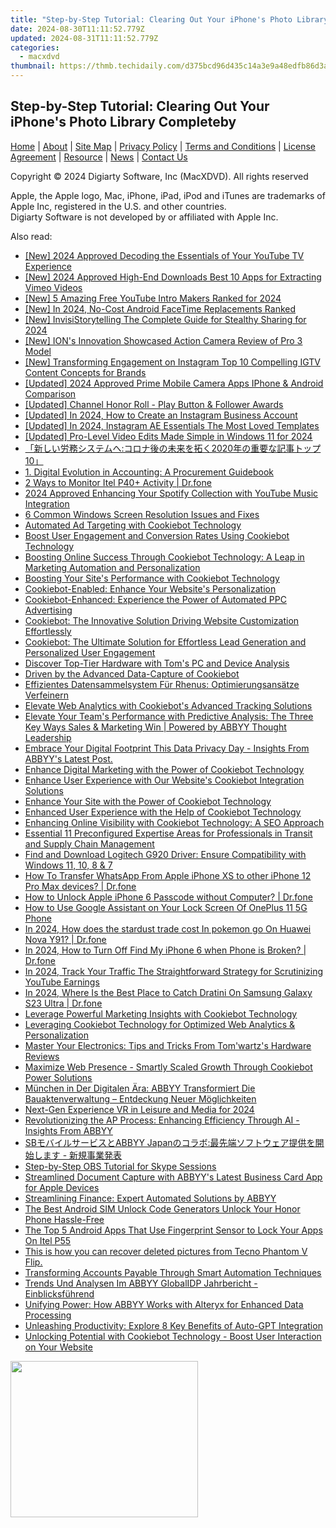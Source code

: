 ```yaml
---
title: "Step-by-Step Tutorial: Clearing Out Your iPhone's Photo Library Completeby"
date: 2024-08-30T11:11:52.779Z
updated: 2024-08-31T11:11:52.779Z
categories:
  - macxdvd
thumbnail: https://thmb.techidaily.com/d375bcd96d435c14a3e9a48edfb86d3a2995018c383247bac69b40f31de6e4df.jpg
---
```


## Step-by-Step Tutorial: Clearing Out Your iPhone's Photo Library Completeby

[Home](https://tools.techidaily.com/macxdvd/products/) | [About](https://tools.techidaily.com/macxdvd/products/) | [Site Map](https://tools.techidaily.com/macxdvd/products/) | [Privacy Policy](https://tools.techidaily.com/macxdvd/products/) | [Terms and Conditions](https://tools.techidaily.com/macxdvd/products/) | [License Agreement](https://tools.techidaily.com/macxdvd/products/) | [Resource](https://tools.techidaily.com/macxdvd/products/) | [News](https://tools.techidaily.com/macxdvd/products/) | [Contact Us](https://tools.techidaily.com/macxdvd/products/)

Copyright © 2024 Digiarty Software, Inc (MacXDVD). All rights reserved

Apple, the Apple logo, Mac, iPhone, iPad, iPod and iTunes are trademarks of Apple Inc, registered in the U.S. and other countries.  
Digiarty Software is not developed by or affiliated with Apple Inc.

<ins class="adsbygoogle"
     style="display:block"
     data-ad-format="autorelaxed"
     data-ad-client="ca-pub-7571918770474297"
     data-ad-slot="1223367746"></ins>



<ins class="adsbygoogle"
     style="display:block"
     data-ad-client="ca-pub-7571918770474297"
     data-ad-slot="8358498916"
     data-ad-format="auto"
     data-full-width-responsive="true"></ins>

<span class="atpl-alsoreadstyle">Also read:</span>
<div><ul>
<li><a href="https://youtube-web.techidaily.com/024-approved-decoding-the-essentials-of-your-youtube-tv-experience/"><u>[New] 2024 Approved  Decoding the Essentials of Your YouTube TV Experience</u></a></li>
<li><a href="https://vimeo-videos.techidaily.com/new-2024-approved-high-end-downloads-best-10-apps-for-extracting-vimeo-videos/"><u>[New] 2024 Approved  High-End Downloads  Best 10 Apps for Extracting Vimeo Videos</u></a></li>
<li><a href="https://youtube-webster.techidaily.com/-amazing-free-youtube-intro-makers-ranked-for-2024/"><u>[New] 5 Amazing Free YouTube Intro Makers Ranked for 2024</u></a></li>
<li><a href="https://screen-capture.techidaily.com/new-in-2024-no-cost-android-facetime-replacements-ranked/"><u>[New] In 2024, No-Cost Android FaceTime Replacements Ranked</u></a></li>
<li><a href="https://snapchat-videos.techidaily.com/new-invisistorytelling-the-complete-guide-for-stealthy-sharing-for-2024/"><u>[New] InvisiStorytelling  The Complete Guide for Stealthy Sharing for 2024</u></a></li>
<li><a href="https://extra-skills.techidaily.com/new-ions-innovation-showcased-action-camera-review-of-pro-3-model/"><u>[New] ION's Innovation Showcased  Action Camera Review of Pro 3 Model</u></a></li>
<li><a href="https://instagram-videos.techidaily.com/new-transforming-engagement-on-instagram-top-10-compelling-igtv-content-concepts-for-brands/"><u>[New] Transforming Engagement on Instagram  Top 10 Compelling IGTV Content Concepts for Brands</u></a></li>
<li><a href="https://youtube-lab.techidaily.com/ed-2024-approved-prime-mobile-camera-apps-iphone-and-android-comparison/"><u>[Updated] 2024 Approved  Prime Mobile Camera Apps  IPhone & Android Comparison</u></a></li>
<li><a href="https://youtube-clips.techidaily.com/updated-channel-honor-roll-play-button-and-follower-awards/"><u>[Updated] Channel Honor Roll - Play Button & Follower Awards</u></a></li>
<li><a href="https://instagram-clips.techidaily.com/updated-in-2024-how-to-create-an-instagram-business-account/"><u>[Updated] In 2024, How to Create an Instagram Business Account</u></a></li>
<li><a href="https://instagram-clips.techidaily.com/updated-in-2024-instagram-ae-essentials-the-most-loved-templates/"><u>[Updated] In 2024, Instagram AE Essentials  The Most Loved Templates</u></a></li>
<li><a href="https://fox-links.techidaily.com/updated-pro-level-video-edits-made-simple-in-windows-11-for-2024/"><u>[Updated] Pro-Level Video Edits Made Simple in Windows 11 for 2024</u></a></li>
<li><a href="https://solve-news.techidaily.com/202010/"><u>「新しい労務システムへ:コロナ後の未来を拓く2020年の重要な記事トップ10」</u></a></li>
<li><a href="https://solve-news.techidaily.com/1-digital-evolution-in-accounting-a-procurement-guidebook/"><u>1. Digital Evolution in Accounting: A Procurement Guidebook</u></a></li>
<li><a href="https://android-location-track.techidaily.com/2-ways-to-monitor-itel-p40plus-activity-drfone-by-drfone-virtual-android/"><u>2 Ways to Monitor Itel P40+ Activity | Dr.fone</u></a></li>
<li><a href="https://youtube-videos.techidaily.com/2024-approved-enhancing-your-spotify-collection-with-youtube-music-integration/"><u>2024 Approved  Enhancing Your Spotify Collection with YouTube Music Integration</u></a></li>
<li><a href="https://windows11.techidaily.com/6-common-windows-screen-resolution-issues-and-fixes/"><u>6 Common Windows Screen Resolution Issues and Fixes</u></a></li>
<li><a href="https://solve-news.techidaily.com/automated-ad-targeting-with-cookiebot-technology/"><u>Automated Ad Targeting with Cookiebot Technology</u></a></li>
<li><a href="https://solve-news.techidaily.com/boost-user-engagement-and-conversion-rates-using-cookiebot-technology/"><u>Boost User Engagement and Conversion Rates Using Cookiebot Technology</u></a></li>
<li><a href="https://solve-news.techidaily.com/boosting-online-success-through-cookiebot-technology-a-leap-in-marketing-automation-and-personalization/"><u>Boosting Online Success Through Cookiebot Technology: A Leap in Marketing Automation and Personalization</u></a></li>
<li><a href="https://solve-news.techidaily.com/boosting-your-sites-performance-with-cookiebot-technology/"><u>Boosting Your Site's Performance with Cookiebot Technology</u></a></li>
<li><a href="https://solve-news.techidaily.com/cookiebot-enabled-enhance-your-websites-personalization/"><u>Cookiebot-Enabled: Enhance Your Website's Personalization</u></a></li>
<li><a href="https://solve-news.techidaily.com/cookiebot-enhanced-experience-the-power-of-automated-ppc-advertising/"><u>Cookiebot-Enhanced: Experience the Power of Automated PPC Advertising</u></a></li>
<li><a href="https://solve-news.techidaily.com/cookiebot-the-innovative-solution-driving-website-customization-effortlessly/"><u>Cookiebot: The Innovative Solution Driving Website Customization Effortlessly</u></a></li>
<li><a href="https://solve-news.techidaily.com/cookiebot-the-ultimate-solution-for-effortless-lead-generation-and-personalized-user-engagement/"><u>Cookiebot: The Ultimate Solution for Effortless Lead Generation and Personalized User Engagement</u></a></li>
<li><a href="https://hardware-tips.techidaily.com/discover-top-tier-hardware-with-toms-pc-and-device-analysis/"><u>Discover Top-Tier Hardware with Tom's PC and Device Analysis</u></a></li>
<li><a href="https://solve-news.techidaily.com/driven-by-the-advanced-data-capture-of-cookiebot/"><u>Driven by the Advanced Data-Capture of Cookiebot</u></a></li>
<li><a href="https://solve-news.techidaily.com/effizientes-datensammelsystem-fur-rhenus-optimierungsansatze-verfeinern/"><u>Effizientes Datensammelsystem Für Rhenus: Optimierungsansätze Verfeinern</u></a></li>
<li><a href="https://solve-news.techidaily.com/elevate-web-analytics-with-cookiebots-advanced-tracking-solutions/"><u>Elevate Web Analytics with Cookiebot's Advanced Tracking Solutions</u></a></li>
<li><a href="https://solve-news.techidaily.com/elevate-your-teams-performance-with-predictive-analysis-the-three-key-ways-sales-and-marketing-win-powered-by-abbyy-thought-leadership/"><u>Elevate Your Team's Performance with Predictive Analysis: The Three Key Ways Sales & Marketing Win | Powered by ABBYY Thought Leadership</u></a></li>
<li><a href="https://solve-news.techidaily.com/embrace-your-digital-footprint-this-data-privacy-day-insights-from-abbyys-latest-post/"><u>Embrace Your Digital Footprint This Data Privacy Day - Insights From ABBYY's Latest Post.</u></a></li>
<li><a href="https://solve-news.techidaily.com/enhance-digital-marketing-with-the-power-of-cookiebot-technology/"><u>Enhance Digital Marketing with the Power of Cookiebot Technology</u></a></li>
<li><a href="https://solve-news.techidaily.com/enhance-user-experience-with-our-websites-cookiebot-integration-solutions/"><u>Enhance User Experience with Our Website's Cookiebot Integration Solutions</u></a></li>
<li><a href="https://solve-news.techidaily.com/enhance-your-site-with-the-power-of-cookiebot-technology/"><u>Enhance Your Site with the Power of Cookiebot Technology</u></a></li>
<li><a href="https://solve-news.techidaily.com/enhanced-user-experience-with-the-help-of-cookiebot-technology/"><u>Enhanced User Experience with the Help of Cookiebot Technology</u></a></li>
<li><a href="https://solve-news.techidaily.com/enhancing-online-visibility-with-cookiebot-technology-a-seo-approach/"><u>Enhancing Online Visibility with Cookiebot Technology: A SEO Approach</u></a></li>
<li><a href="https://solve-news.techidaily.com/essential-11-preconfigured-expertise-areas-for-professionals-in-transit-and-supply-chain-management/"><u>Essential 11 Preconfigured Expertise Areas for Professionals in Transit and Supply Chain Management</u></a></li>
<li><a href="https://win-dash.techidaily.com/find-and-download-logitech-g920-driver-ensure-compatibility-with-windows-11-10-8-and-7/"><u>Find and Download Logitech G920 Driver: Ensure Compatibility with Windows 11, 10, 8 & 7</u></a></li>
<li><a href="https://techidaily.com/how-to-transfer-whatsapp-from-apple-iphone-xs-to-other-iphone-12-pro-max-devices-drfone-by-drfone-transfer-whatsapp-from-ios-transfer-whatsapp-from-ios/"><u>How To Transfer WhatsApp From Apple iPhone XS to other iPhone 12 Pro Max devices? | Dr.fone</u></a></li>
<li><a href="https://iphone-unlock.techidaily.com/how-to-unlock-apple-iphone-6-passcode-without-computer-drfone-by-drfone-ios/"><u>How to Unlock Apple iPhone 6 Passcode without Computer? | Dr.fone</u></a></li>
<li><a href="https://easy-unlock-android.techidaily.com/how-to-use-google-assistant-on-your-lock-screen-of-oneplus-11-5g-phone-by-drfone-android/"><u>How to Use Google Assistant on Your Lock Screen Of OnePlus 11 5G Phone</u></a></li>
<li><a href="https://android-pokemon-go.techidaily.com/in-2024-how-does-the-stardust-trade-cost-in-pokemon-go-on-huawei-nova-y91-drfone-by-drfone-virtual-android/"><u>In 2024, How does the stardust trade cost In pokemon go On Huawei Nova Y91? | Dr.fone</u></a></li>
<li><a href="https://iphone-unlock.techidaily.com/in-2024-how-to-turn-off-find-my-iphone-6-when-phone-is-broken-drfone-by-drfone-ios/"><u>In 2024, How to Turn Off Find My iPhone 6 when Phone is Broken? | Dr.fone</u></a></li>
<li><a href="https://youtube-tips.techidaily.com/24-track-your-traffic-the-straightforward-strategy-for-scrutinizing-youtube-earnings/"><u>In 2024, Track Your Traffic  The Straightforward Strategy for Scrutinizing YouTube Earnings</u></a></li>
<li><a href="https://change-location.techidaily.com/in-2024-where-is-the-best-place-to-catch-dratini-on-samsung-galaxy-s23-ultra-drfone-by-drfone-virtual-android/"><u>In 2024, Where Is the Best Place to Catch Dratini On Samsung Galaxy S23 Ultra | Dr.fone</u></a></li>
<li><a href="https://solve-news.techidaily.com/leverage-powerful-marketing-insights-with-cookiebot-technology/"><u>Leverage Powerful Marketing Insights with Cookiebot Technology</u></a></li>
<li><a href="https://solve-news.techidaily.com/leveraging-cookiebot-technology-for-optimized-web-analytics-and-personalization/"><u>Leveraging Cookiebot Technology for Optimized Web Analytics & Personalization</u></a></li>
<li><a href="https://hardware-updates.techidaily.com/master-your-electronics-tips-and-tricks-from-tomwartzs-hardware-reviews/"><u>Master Your Electronics: Tips and Tricks From Tom'wartz's Hardware Reviews</u></a></li>
<li><a href="https://solve-news.techidaily.com/maximize-web-presence-smartly-scaled-growth-through-cookiebot-power-solutions/"><u>Maximize Web Presence - Smartly Scaled Growth Through Cookiebot Power Solutions</u></a></li>
<li><a href="https://solve-news.techidaily.com/munchen-in-der-digitalen-ara-abbyy-transformiert-die-bauaktenverwaltung-entdeckung-neuer-moglichkeiten/"><u>München in Der Digitalen Ära: ABBYY Transformiert Die Bauaktenverwaltung – Entdeckung Neuer Möglichkeiten</u></a></li>
<li><a href="https://extra-approaches.techidaily.com/next-gen-experience-vr-in-leisure-and-media-for-2024/"><u>Next-Gen Experience  VR in Leisure and Media for 2024</u></a></li>
<li><a href="https://solve-news.techidaily.com/revolutionizing-the-ap-process-enhancing-efficiency-through-ai-insights-from-abbyy/"><u>Revolutionizing the AP Process: Enhancing Efficiency Through AI - Insights From ABBYY</u></a></li>
<li><a href="https://solve-news.techidaily.com/sbabbyy-japan/"><u>SBモバイルサービスとABBYY Japanのコラボ:最先端ソフトウェア提供を開始します - 新規事業発表</u></a></li>
<li><a href="https://screen-recording.techidaily.com/step-by-step-obs-tutorial-for-skype-sessions/"><u>Step-by-Step OBS Tutorial for Skype Sessions</u></a></li>
<li><a href="https://solve-news.techidaily.com/streamlined-document-capture-with-abbyys-latest-business-card-app-for-apple-devices/"><u>Streamlined Document Capture with ABBYY's Latest Business Card App for Apple Devices</u></a></li>
<li><a href="https://solve-news.techidaily.com/streamlining-finance-expert-automated-solutions-by-abbyy/"><u>Streamlining Finance: Expert Automated Solutions by ABBYY</u></a></li>
<li><a href="https://sim-unlock.techidaily.com/the-best-android-sim-unlock-code-generators-unlock-your-honor-phone-hassle-free-by-drfone-android/"><u>The Best Android SIM Unlock Code Generators Unlock Your Honor Phone Hassle-Free</u></a></li>
<li><a href="https://unlock-android.techidaily.com/the-top-5-android-apps-that-use-fingerprint-sensor-to-lock-your-apps-on-itel-p55-by-drfone-android/"><u>The Top 5 Android Apps That Use Fingerprint Sensor to Lock Your Apps On Itel P55</u></a></li>
<li><a href="https://techidaily.com/this-is-how-you-can-recover-deleted-pictures-from-tecno-phantom-v-flip-by-fonelab-android-recover-pictures/"><u>This is how you can recover deleted pictures from Tecno Phantom V Flip.</u></a></li>
<li><a href="https://solve-news.techidaily.com/transforming-accounts-payable-through-smart-automation-techniques/"><u>Transforming Accounts Payable Through Smart Automation Techniques</u></a></li>
<li><a href="https://solve-news.techidaily.com/trends-und-analysen-im-abbyy-globalidp-jahrbericht-einblicksfuhrend/"><u>Trends Und Analysen Im ABBYY GlobalIDP Jahrbericht - Einblicksführend</u></a></li>
<li><a href="https://solve-news.techidaily.com/unifying-power-how-abbyy-works-with-alteryx-for-enhanced-data-processing/"><u>Unifying Power: How ABBYY Works with Alteryx for Enhanced Data Processing</u></a></li>
<li><a href="https://tech-hub.techidaily.com/unleashing-productivity-explore-8-key-benefits-of-auto-gpt-integration/"><u>Unleashing Productivity: Explore 8 Key Benefits of Auto-GPT Integration</u></a></li>
<li><a href="https://solve-news.techidaily.com/unlocking-potential-with-cookiebot-technology-boost-user-interaction-on-your-website/"><u>Unlocking Potential with Cookiebot Technology - Boost User Interaction on Your Website</u></a></li>
</ul></div>

<!-- affiliate ads begin -->
<a href="https://imp.i357552.net/c/5597632/863039/11832" target="_top" id="863039"><img src="//a.impactradius-go.com/display-ad/11832-863039" border="0" alt="" width="300" height="250"/></a>
<!-- affiliate ads end -->